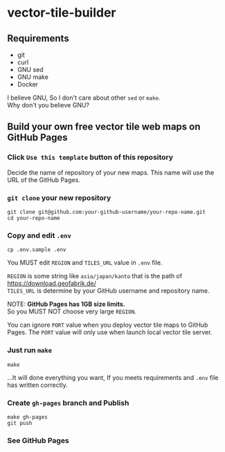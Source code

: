 # vector-tile-builder

## Requirements

- git
- curl
- GNU sed
- GNU make
- Docker

I believe GNU, So I don't care about other `sed` or `make`.  
Why don't you believe GNU?

## Build your own free vector tile web maps on GitHub Pages

### Click `Use this template` button of this repository

Decide the name of repository of your new maps.
This name will use the URL of the GitHub Pages.

### `git clone` your new repository

```
git clone git@github.com:your-github-username/your-repo-name.git
cd your-repo-name
```

### Copy and edit `.env`

```
cp .env.sample .env
```

You MUST edit `REGION` and `TILES_URL` value in `.env` file.

`REGION` is some string like `asia/japan/kanto` that is the path of https://download.geofabrik.de/  
`TILES_URL` is determine by your GitHub username and repository name.

NOTE: **GitHub Pages has 1GB size limits.**  
So you MUST NOT choose very large `REGION`.

You can ignore `PORT` value when you deploy vector tile maps to GitHub Pages.
The `PORT` value will only use when launch local vector tile server.

### Just run `make`

```
make
```

...It will done everything you want, If you meets requirements and `.env` file has written correctly.

### Create `gh-pages` branch and Publish

```
make gh-pages
git push
```

### See GitHub Pages
